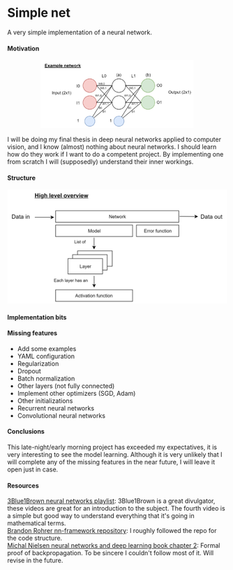 # Simple net
A very simple implementation of a neural network.
#### Motivation
<p align="center">
<img src="./docs/imgs/sample-arch.png" width="350">
</p>
I will be doing my final thesis in deep neural networks applied to computer vision, and I know (almost) nothing about neural networks. I should learn how do they work if I want to do a competent project. By implementing one from scratch I will (supposedly) understand their inner workings. 

#### Structure
<p align="center">
<img src="./docs/imgs/code-schematic.png" width="600">
</p>

#### Implementation bits

#### Missing features
- Add some examples
- YAML configuration
- Regularization
- Dropout
- Batch normalization
- Other layers (not fully connected)
- Implement other optimizers (SGD, Adam)
- Other initializations
- Recurrent neural networks
- Convolutional neural networks

#### Conclusions
This late-night/early morning project has exceeded my expectatives, it is very interesting to see the model learning. Although it is very unlikely that I will complete any of the missing features in the near future, I will leave it open just in case.

#### Resources
[3Blue1Brown neural networks playlist](https://www.youtube.com/playlist?list=PLZHQObOWTQDNU6R1_67000Dx_ZCJB-3pi): 3Blue1Brown is a great divulgator, these videos are great for an introduction to the subject. The fourth video is a simple but good way to understand everything that it's going in mathematical terms.  
[Brandon Rohrer nn-framework repository](https://github.com/brohrer/nn_framework):
I roughly followed the repo for the code structure.  
[Michal Nielsen neural networks and deep learning book chapter 2](http://neuralnetworksanddeeplearning.com/chap2.html): Formal proof of backpropagation. To be sincere I couldn't follow most of it. Will revise in the future.